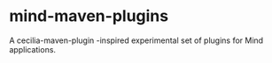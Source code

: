 mind-maven-plugins
==================

A cecilia-maven-plugin -inspired experimental set of plugins for Mind applications.
